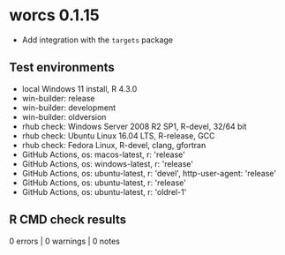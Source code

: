# worcs 0.1.15

* Add integration with the `targets` package

## Test environments

* local Windows 11 install, R 4.3.0
* win-builder: release
* win-builder: development
* win-builder: oldversion
* rhub check: Windows Server 2008 R2 SP1, R-devel, 32/64 bit
* rhub check: Ubuntu Linux 16.04 LTS, R-release, GCC
* rhub check: Fedora Linux, R-devel, clang, gfortran
* GitHub Actions, os: macos-latest,   r: 'release'
* GitHub Actions, os: windows-latest, r: 'release'
* GitHub Actions, os: ubuntu-latest,   r: 'devel', http-user-agent: 'release'
* GitHub Actions, os: ubuntu-latest,   r: 'release'
* GitHub Actions, os: ubuntu-latest,   r: 'oldrel-1'

## R CMD check results

0 errors | 0 warnings | 0 notes
